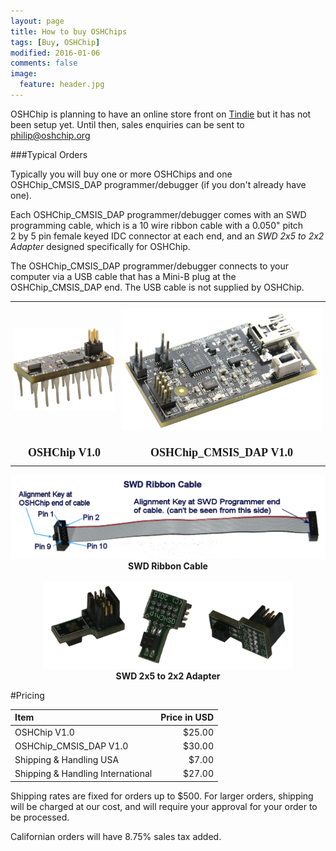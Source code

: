 ```yaml
---
layout: page
title: How to buy OSHChips
tags: [Buy, OSHChip]
modified: 2016-01-06
comments: false
image:
  feature: header.jpg
---
```


OSHChip is planning to have an online store front on [Tindie](https://www.tindie.com/)
but it has not been setup yet. Until then, sales enquiries can be sent to
[philip@oshchip.org](mailto:philip@oshchip.org)

###Typical Orders

Typically you will buy one or more OSHChips and one OSHChip_CMSIS_DAP
programmer/debugger (if you don't already have one).

Each OSHChip_CMSIS_DAP programmer/debugger comes with an SWD programming
cable, which is a 10 wire ribbon cable with a 0.050" pitch 2&nbsp;by&nbsp;5
pin female keyed IDC connector at each end, and an *SWD 2x5 to 2x2 Adapter*
designed specifically for OSHChip.

The OSHChip_CMSIS_DAP programmer/debugger connects to your computer via a
USB cable that has a Mini-B plug at the OSHChip_CMSIS_DAP end. The USB
cable is not supplied by OSHChip.

<style type="text/css">
.tg  {border-collapse:collapse;border-spacing:0;border:none;}
.tg td{font-family:Arial, sans-serif;font-size:18px;padding:10px 5px;border-style:solid;border-width:0px;overflow:hidden;word-break:normal;}
.tg th{font-family:Arial, sans-serif;font-size:18px;font-weight:normal;padding:10px 5px;border-style:solid;border-width:0px;overflow:hidden;word-break:normal;}
.tg .tg-x4jz{font-weight:bold;font-family:"Times New Roman", Times, serif !important;;text-align:center}
</style>
<table class="tg">
  <tr>
    <th class="tg-x4jz"><img src="/images/OSHChip_on_white_background.jpg" width="200"></th>
    <th class="tg-x4jz"><img src="/images/OSHChip_CMSIS_DAP_V1.0.jpg" width="400"></th>
  </tr>
  <tr>
    <td class="tg-x4jz">OSHChip&nbsp;V1.0</td>
    <td class="tg-x4jz">OSHChip_CMSIS_DAP&nbsp;V1.0</td>
  </tr>
</table>

<center>
<img src="/images/Labeled_Cable.png" width="600"><br>
<b>SWD Ribbon Cable</b>
</center>

<br>

<center>
<img src="/images/SWD_2x5_to_2x2_Adapter.png" width="400"><br>
<b>SWD 2x5 to 2x2 Adapter</b>
</center>

#Pricing

|**Item**                           |**Price in USD**|
|:----------------------------------|---------------:|
|OSHChip V1.0                       |          $25.00|
|OSHChip_CMSIS_DAP V1.0             |          $30.00|
|Shipping & Handling USA            |           $7.00|
|Shipping & Handling International  |          $27.00|

Shipping rates are fixed for orders up to $500. For larger orders, shipping
will be charged at our cost, and will require your approval for your order
to be processed.

Californian orders will have 8.75% sales tax added.
